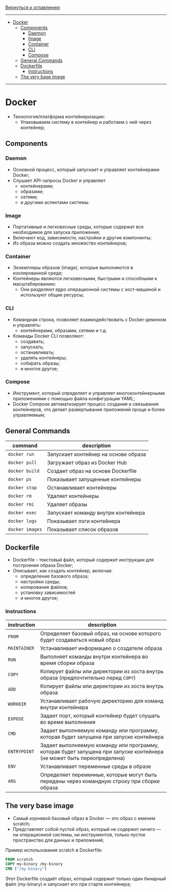 [Вернуться к оглавлению](https://github.com/engine-it-in/different-level-task/blob/main/README.md)
***
* [Docker](#docker)
  * [Components](#components)
    * [Daemon](#daemon)
    * [Image](#image)
    * [Container](#container)
    * [CLI](#cli)
    * [Compose](#compose)
  * [General Commands](#general-commands)
  * [Dockerfile](#dockerfile)
    * [Instructions](#instructions)
  * [The very base image](#the-very-base-image)
***

# Docker

* Технология/платформа контейнеризации:
  * Упаковываем систему в контейнер и работаем с ней через контейнер;

## Components

### Daemon

* Основной процесс, который запускает и управляет контейнерами Docker; 
* Слушает API-запросы Docker и управляет 
  * контейнерами; 
  * образами; 
  * сетями; 
  * и другими аспектами системы.

### Image

* Портативные и легковесные среды, которые содержат все необходимое для запуска приложения; 
* Включают код, зависимости, настройки и другие компоненты; 
* Из образа можно создать множество контейнеров;

### Container

* Экземпляры образов (image), которые выполняются в изолированной среде; 
* Контейнеры являются легковесными, быстрыми и способными к масштабированию: 
  * Они разделяют ядро операционной системы с хост-машиной и используют общие ресурсы;

### CLI

* Командная строка, позволяет взаимодействовать с Docker-демоном и управлять: 
  * контейнерами, образами, сетями и т.д. 
* Команды Docker CLI позволяют: 
  * создавать; 
  * запускать; 
  * останавливать; 
  * удалять контейнеры; 
  * собирать образы;
  * и многое другое;

### Compose

* Инструмент, который определяет и управляет многоконтейнерными приложениями 
с помощью файла конфигурации YAML;
* Docker Compose автоматизирует процесс создания и связывания контейнеров, 
что делает развертывание приложений проще и более управляемым;

## General Commands

| command         | description                          |
|-----------------|--------------------------------------|
| `docker run`    | Запускает контейнер на основе образа |
| `docker pull`   | Загружает образ из Docker Hub        |
| `docker build`  | Создает образ на основе Dockerfile   |
| `docker ps`     | Показывает запущенные контейнеры     |
| `docker stop`   | Останавливает контейнеры             |
| `docker rm`     | Удаляет контейнеры                   |
| `docker rmi`    | Удаляет образы                       |
| `docker exec`   | Запускает команду внутри контейнера  |
| `docker logs`   | Показывает логи контейнера           |
| `docker images` | Показывает список образов            |

## Dockerfile

* Dockerfile - текстовый файл, который содержит инструкции для построения образа Docker; 
* Описывает, как создать контейнер, включая: 
  * определение базового образа; 
  * настройки среды; 
  * копирование файлов; 
  * установку зависимостей 
  * и многое другое;

### Instructions

| instruction  | description                                                                                                            |
|--------------|------------------------------------------------------------------------------------------------------------------------|
| `FROM`       | Определяет базовый образ, на основе которого будет создаваться новый образ                                             |
| `MAINTAINER` | Устанавливает информацию о создателе образа                                                                            |
| `RUN`        | Выполняет команды внутри контейнера во время сборки образа                                                             |
| `COPY`       | Копирует файлы или директории из хоста внутрь образа (предпочтительно перед `COPY`)                                    |
| `ADD`        | Копирует файлы или директории из хоста внутрь образа                                                                   |
| `WORKDIR`    | Устанавливает рабочую директорию для команд внутри контейнера                                                          |
| `EXPOSE`     | Задает порт, который контейнер будет слушать во время выполнения                                                       |
| `CMD`        | Задает выполняемую команду или программу, которая будет запущена при запуске контейнера                                |
| `ENTRYPOINT` | Задает выполняемую команду или программу, которая будет запущена при запуске контейнера (не может быть переопределена) |
| `ENV`        | Устанавливает переменные среды в образе                                                                                |
| `ARG`        | Определяет переменные, которые могут быть переданы через командную строку при сборке образа                            |

## The very base image

* Самый корневой базовый образ в Docker — это образ с именем scratch; 
* Представляет собой пустой образ, который не содержит ничего — 
ни операционной системы, ни инструментов, только пустое пространство для данных и приложений;

Пример использования scratch в Dockerfile:
```Dockerfile
FROM scratch
COPY my-binary /my-binary
CMD ["/my-binary"]
```
Этот Dockerfile создаёт образ, который содержит только один бинарный файл (my-binary) и запускает 
его при старте контейнера;